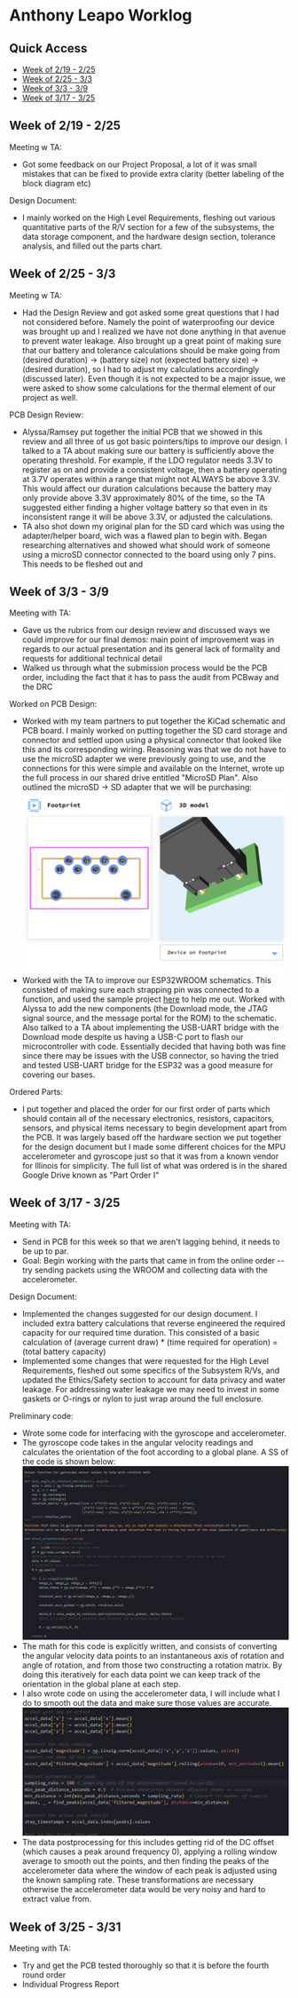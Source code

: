 # Anthony Leapo Worklog
## Quick Access
- [Week of 2/19 - 2/25](#week-of-219---225)
- [Week of 2/25 - 3/3](#week-of-225---33)
- [Week of 3/3 - 3/9](#week-of-33---39)
- [Week of 3/17 - 3/25](#week-of-317---325)


## Week of 2/19 - 2/25
Meeting w TA:
- Got some feedback on our Project Proposal, a lot of it was small mistakes that can be fixed to provide extra clarity (better labeling of the block diagram etc) 

Design Document:
- I mainly worked on the High Level Requirements, fleshing out various quantitative parts of the R/V section for a few of the subsystems, the data storage component, and the hardware design section, tolerance analysis, and filled out the parts chart.

## Week of 2/25 - 3/3
Meeting w TA:
- Had the Design Review and got asked some great questions that I had not considered before. Namely the point of waterproofing our device was brought up and I realized we have not done anything in that avenue to prevent water leakage. Also brought up a great point of making sure that our battery and tolerance calculations should be make going from (desired duration) -> (battery size) not (expected battery size) -> (desired duration), so I had to adjust my calculations accordingly (discussed later). Even though it is not expected to be a major issue, we were asked to show some calculations for the thermal element of our project as well.

PCB Design Review:
- Alyssa/Ramsey put together the initial PCB that we showed in this review and all three of us got basic pointers/tips to improve our design. I talked to a TA about making sure our battery is sufficiently above the operating threshold. For example, if the LDO regulator needs 3.3V to register as on and provide a consistent voltage, then a battery operating at 3.7V operates within a range that might not ALWAYS be above 3.3V. This would affect our duration calculations because the battery may only provide above 3.3V approximately 80% of the time, so the TA suggested either finding a higher voltage battery so that even in its inconsistent range it will be above 3.3V, or adjusted the calculations. 
- TA also shot down my original plan for the SD card which was using the adapter/helper board, wich was a flawed plan to begin with. Began researching alternatives and showed what should work of someone using a microSD connector connected to the board using only 7 pins. This needs to be fleshed out and 


## Week of 3/3 - 3/9
Meeting with TA:
- Gave us the rubrics from our design review and discussed ways we could improve for our final demos: main point of improvement was in regards to our actual presentation and its general lack of formality and requests for additional technical detail
- Walked us through what the submission process would be the PCB order, including the fact that it has to pass the audit from PCBway and the DRC

Worked on PCB Design:
- Worked with my team partners to put together the KiCad schematic and PCB board. I mainly worked on putting together the SD card storage and connector and settled upon using a physical connector that looked like this and its corresponding wiring. Reasoning was that we do not have to use the microSD adapter we were previously going to use, and the connections for this were simple and available on the Internet, wrote up the full process in our shared drive entitled "MicroSD Plan". Also outlined the microSD -> SD adapter that we will be purchasing:
![SD Card Connector](sdconnector.png)
- Worked with the TA to improve our ESP32WROOM schematics. This consisted of making sure each strapping pin was connected to a function, and used the sample project [here](https://courses.engr.illinois.edu/ece445/wiki/#/esp32_example/index) to help me out. Worked with Alyssa to add the new components (the Download mode, the JTAG signal source, and the message portal for the ROM) to the schematic. Also talked to a TA about implementing the USB-UART bridge with the Download mode despite us having a USB-C port to flash our microcontroller with code. Essentially decided that having both was fine since there may be issues with the USB connector, so having the tried and tested USB-UART bridge for the ESP32 was a good measure for covering our bases. 

Ordered Parts:
- I put together and placed the order for our first order of parts which should contain all of the necessary electronics, resistors, capacitors, sensors, and physical items necessary to begin development apart from the PCB. It was largely based off the hardware section we put together for the design document but I made some different choices for the MPU accelerometer and gyroscope just so that it was from a known vendor for Illinois for simplicity. The full list of what was ordered is in the shared Google Drive known as "Part Order I"

## Week of 3/17 - 3/25
Meeting with TA:
- Send in PCB for this week so that we aren't lagging behind, it needs to be up to par.
- Goal: Begin working with the parts that came in from the online order -- try sending packets using the WROOM and collecting data with the accelerometer.


Design Document:
- Implemented the changes suggested for our design document. I included extra battery calculations that reverse engineered the required capacity for our required time duration. This consisted of a basic calculation of (average current draw) * (time required for operation) = (total battery capacity)
- Implemented some changes that were requested for the High Level Requirements, fleshed out some specifics of the Subsystem R/Vs, and updated the Ethics/Safety section to account for data privacy and water leakage. For addressing water leakage we may need to invest in some gaskets or O-rings or nylon to just wrap around the full enclosure.

Preliminary code:
- Wrote some code for interfacing with the gyroscope and accelerometer.
- The gyroscope code takes in the angular velocity readings and calculates the orientation of the foot according to a global plane. A SS of the code is shown below:
![Gyroscope Code](gyrocode1.png)
- The math for this code is explicitly written, and consists of converting the angular velocity data points to an instantaneous axis of rotation and angle of rotation, and from those two constructing a rotation matrix. By doing this iteratively for each data point we can keep track of the orientation in the global plane at each step.
- I also wrote code on using the accelerometer data, I will include what I do to smooth out the data and make sure those values are accurate.
![Accelerometer Code](accelerometercode1.png)
- The data postprocessing for this includes getting rid of the DC offset (which causes a peak around frequency 0), applying a rolling window average to smooth out the points, and then finding the peaks of the accelerometer data where the window of each peak is adjusted using the known sampling rate. These transformations are necessary otherwise the accelerometer data would be very noisy and hard to extract value from. 



## Week of 3/25 - 3/31
Meeting with TA:
- Try and get the PCB tested thoroughly so that it is before the fourth round order
- Individual Progress Report
